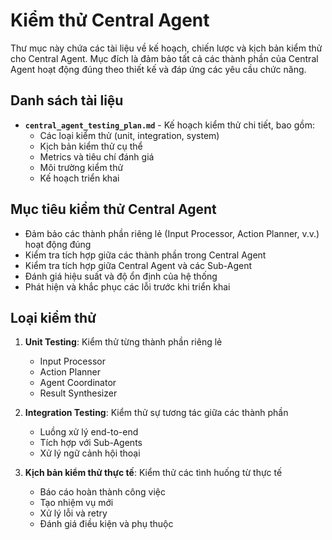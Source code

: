 # Kiểm thử Central Agent

Thư mục này chứa các tài liệu về kế hoạch, chiến lược và kịch bản kiểm thử cho Central Agent. Mục đích là đảm bảo tất cả các thành phần của Central Agent hoạt động đúng theo thiết kế và đáp ứng các yêu cầu chức năng.

## Danh sách tài liệu

- **`central_agent_testing_plan.md`** - Kế hoạch kiểm thử chi tiết, bao gồm:
  - Các loại kiểm thử (unit, integration, system)
  - Kịch bản kiểm thử cụ thể
  - Metrics và tiêu chí đánh giá
  - Môi trường kiểm thử
  - Kế hoạch triển khai

## Mục tiêu kiểm thử Central Agent

- Đảm bảo các thành phần riêng lẻ (Input Processor, Action Planner, v.v.) hoạt động đúng
- Kiểm tra tích hợp giữa các thành phần trong Central Agent
- Kiểm tra tích hợp giữa Central Agent và các Sub-Agent
- Đánh giá hiệu suất và độ ổn định của hệ thống
- Phát hiện và khắc phục các lỗi trước khi triển khai

## Loại kiểm thử

1. **Unit Testing**: Kiểm thử từng thành phần riêng lẻ
   - Input Processor
   - Action Planner
   - Agent Coordinator
   - Result Synthesizer

2. **Integration Testing**: Kiểm thử sự tương tác giữa các thành phần
   - Luồng xử lý end-to-end
   - Tích hợp với Sub-Agents
   - Xử lý ngữ cảnh hội thoại

3. **Kịch bản kiểm thử thực tế**: Kiểm thử các tình huống từ thực tế
   - Báo cáo hoàn thành công việc
   - Tạo nhiệm vụ mới
   - Xử lý lỗi và retry
   - Đánh giá điều kiện và phụ thuộc 